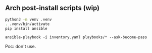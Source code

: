 ## Arch post-install scripts (wip)


```bash
python3 -m venv .venv
. .venv/bin/activate
pip install ansible
```

```
ansible-playbook -i inventory.yaml playbooks/* --ask-become-pass
```

Poc: don't use.
